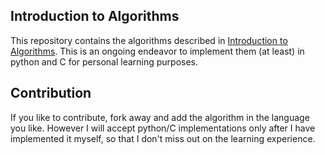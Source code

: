 ## Introduction to Algorithms

This repository contains the algorithms described in [Introduction to
Algorithms](http://www.amazon.com/Introduction-Algorithms-Second-Thomas-Cormen/dp/0262032937).
This is an ongoing endeavor to implement them (at least) in python and C for
personal learning purposes.

## Contribution
If you like to contribute, fork away and add the algorithm in the language you
like. However I will accept python/C implementations only after I have
implemented it myself, so that I don't miss out on the learning experience.
